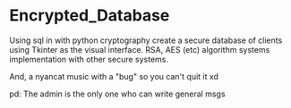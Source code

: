 # Encrypted_Database
Using sql in with python cryptography create a secure database of clients using Tkinter as the visual interface. RSA, AES (etc) algorithm systems implementation with other secure systems.

And, a nyancat music with a "bug" so you can't quit it xd

pd: The admin is the only one who can write general msgs
